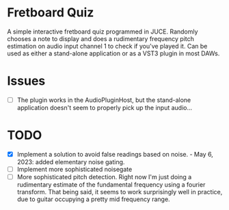 # Fretboard Quiz
A simple interactive fretboard quiz programmed in JUCE.
Randomly chooses a note to display and does a rudimentary frequency pitch estimation on audio input channel 1 to check if you've played it.
Can be used as either a stand-alone application or as a VST3 plugin in 
most DAWs.

# Issues
- [ ] The plugin works in the AudioPluginHost, but the stand-alone application doesn't seem to properly pick up the input audio...

# TODO
- [x] Implement a solution to avoid false readings based on noise.
      - May 6, 2023: added elementary noise gating. 
- [ ] Implement more sophisticated noisegate
- [ ] More sophisticated pitch detection. Right now I'm just doing a rudimentary estimate of 
      the fundamental frequency using a fourier transform. That being said, it seems to work surprisingly 
      well in practice, due to guitar occupying a pretty mid frequency range.
